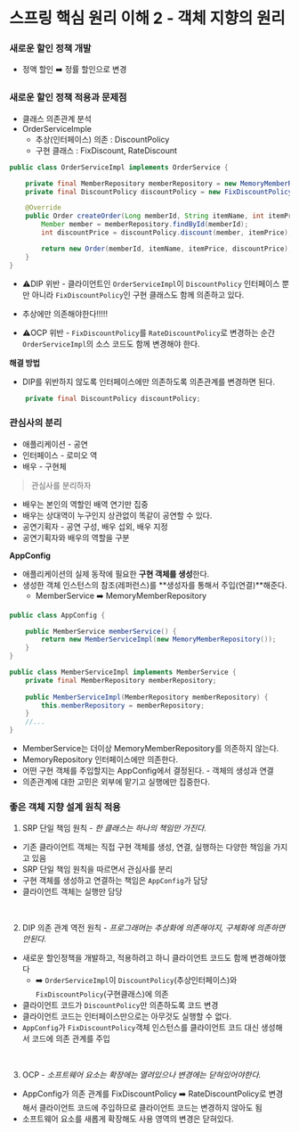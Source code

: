 # 스프링 핵심 원리 이해 2 - 객체 지향의 원리

### 새로운 할인 정책 개발
* 정액 할인 ➡️ 정률 할인으로 변경


### 새로운 할인 정책 적용과 문제점
* 클래스 의존관계 분석
* OrderServiceImple
  * 추상(인터페이스) 의존 : DiscountPolicy
  * 구현 클래스 : FixDiscount, RateDiscount
```java
public class OrderServiceImpl implements OrderService {

    private final MemberRepository memberRepository = new MemoryMemberRepository();
    private final DiscountPolicy discountPolicy = new FixDiscountPolicy(); // *

    @Override
    public Order createOrder(Long memberId, String itemName, int itemPrice) {
        Member member = memberRepository.findById(memberId);
        int discountPrice = discountPolicy.discount(member, itemPrice); // 단일 책임 원칙

        return new Order(memberId, itemName, itemPrice, discountPrice);
    }
}
```
* ⚠️DIP 위반 - 클라이언트인 `OrderServiceImpl`이 `DiscountPolicy` 인터페이스 뿐만 아니라 `FixDiscountPolicy`인 구현 클래스도 함께 의존하고 있다. 

* 추상에만 의존해야한다!!!!!
*  ⚠️OCP 위반 - `FixDiscountPolicy`를 `RateDiscountPolicy`로 변경하는 순간 `OrderServiceImpl`의 소스 코드도 함께 변경해야 한다.

**해결 방법**
* DIP를 위반하지 않도록 인터페이스에만 의존하도록 의존관계를 변경하면 된다. 
```java
    private final DiscountPolicy discountPolicy;
```

### 관심사의 분리
* 애플리케이션 - 공연
* 인터페이스 - 로미오 역
* 배우 - 구현체  

> 관심사를 분리하자
* 배우는 본인의 역할인 배역 연기만 집중
* 배우는 상대역이 누구인지 상관없이 똑같이 공연할 수 있다. 
* 공연기획자 - 공연 구성, 배우 섭외, 배우 지정
* 공연기획자와 배우의 역할을 구분

**AppConfig**
* 애플리케이션의 실제 동작에 필요한 **구현 객체를 생성**한다.
* 생성한 객체 인스턴스의 참조(레퍼런스)를 **생성자를 통해서 주입(연결)**해준다.
  * MemberService ➡️ MemoryMemberRepository
```java
public class AppConfig {

    public MemberService memberService() {
        return new MemberServiceImpl(new MemoryMemberRepository());
    }
}
```
```java
public class MemberServiceImpl implements MemberService {
    private final MemberRepository memberRepository;
    
    public MemberServiceImpl(MemberRepository memberRepository) {
        this.memberRepository = memberRepository;
    }
    //...
}
```
* MemberService는 더이상 MemoryMemberRepository를 의존하지 않는다.
* MemoryRepository 인터페이스에만 의존한다. 
* 어떤 구현 객체를 주입할지는 AppConfig에서 결정된다. - 객체의 생성과 연결 
* 의존관계에 대한 고민은 외부에 맡기고 실행에만 집중한다.

### 좋은 객체 지향 설계 원칙 적용
1. SRP 단일 책임 원칙 - *한 클래스는 하나의 책임만 가진다.*
* 기존 클라이언트 객체는 직접 구현 객체를 생성, 연결, 실행하는 다양한 책임을 가지고 있음
* SRP 단일 책임 원칙을 따르면서 관심사를 분리
* 구현 객체를 생성하고 연결하는 책임은 `AppConfig`가 담당
* 클라이언트 객체는 실행만 담당

<br />

2. DIP 의존 관계 역전 원칙 - *프로그래머는 추상화에 의존해야지, 구체화에 의존하면 안된다.*
* 새로운 할인정책을 개발하고, 적용하려고 하니 클라이언트 코드도 함께 변경해야했다   
  * ➡️ `OrderServiceImpl`이 `DiscountPolicy`(추상인터페이스)와 `FixDiscountPolicy`(구현클래스)에 의존
* 클라이언트 코드가 `DiscountPolicy`만 의존하도록 코드 변경
* 클라이언트 코드는 인터페이스만으로는 아무것도 실행할 수 없다. 
* `AppConfig`가 `FixDiscountPolicy`객체 인스턴스를 클라이언트 코드 대신 생성해서
코드에 의존 관계를 주입

<br />

3. OCP - *소프트웨어 요소는 확장에는 열려있으나 변경에는 닫혀있어야한다.* 
* AppConfig가 의존 관계를 FixDiscountPolicy ➡️ RateDiscountPolicy로 변경해서 클라이언트 코드에 주입하므로
클라이언트 코드는 변경하지 않아도 됨
* 소프트웨어 요소를 새롭게 확장해도 사용 영역의 변경은 닫혀있다. 